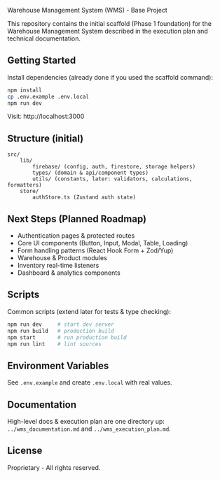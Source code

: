 Warehouse Management System (WMS) - Base Project

This repository contains the initial scaffold (Phase 1 foundation) for the Warehouse Management System described in the execution plan and technical documentation.

## Getting Started

Install dependencies (already done if you used the scaffold command):

```bash
npm install
cp .env.example .env.local
npm run dev
```

Visit: http://localhost:3000

## Structure (initial)

```
src/
	lib/
		firebase/ (config, auth, firestore, storage helpers)
		types/ (domain & api/component types)
		utils/ (constants, later: validators, calculations, formatters)
	store/
		authStore.ts (Zustand auth state)
```

## Next Steps (Planned Roadmap)

- Authentication pages & protected routes
- Core UI components (Button, Input, Modal, Table, Loading)
- Form handling patterns (React Hook Form + Zod/Yup)
- Warehouse & Product modules
- Inventory real-time listeners
- Dashboard & analytics components

## Scripts

Common scripts (extend later for tests & type checking):

```bash
npm run dev     # start dev server
npm run build   # production build
npm start       # run production build
npm run lint    # lint sources
```

## Environment Variables

See `.env.example` and create `.env.local` with real values.

## Documentation

High-level docs & execution plan are one directory up: `../wms_documentation.md` and `../wms_execution_plan.md`.

## License

Proprietary - All rights reserved.

